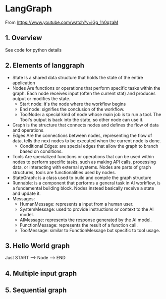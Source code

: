 # LangGraph

From https://www.youtube.com/watch?v=jGg_1h0qzaM

## 1. Overview
See code for python details

## 2. Elements of langgraph
* State 
Is a shared data structure that holds the state of the entire application
* Nodes 
Are functions or operations that perform specific tasks within the graph.
Each node receives input (often the current stat) and produces output or modifies the state.
  * Start node: it's the node where the workflow begins
  * End node: signifies the conclusion of the workflow.
  * ToolNode: a special kind of node whose main job is to run a tool. The Tool's output is back into the state, so other node can use it.
* Graph
is the structure that connects nodes and defines the flow of data and operations.
* Edges
Are the connections between nodes, representing the flow of data, tells the next nodes to be executed when the current node is done.
  * Conditional Edges: are special edges that allow the graph to branch based on conditions.
* Tools
Are specialized functions or operations that can be used within nodes to perform specific tasks, such as making API calls, processing data, or interacting with external systems.
Nodes are parts of graph structures, tools are functionalities used by nodes.
* StateGraph: is a class used to build and compile the graph structure
* Runnable: is a component that performs a general task in AI workflow, is a fundamental building block. Nodes instead basically receive a state and update it.
* Messages:
  * HumanMessage: represents a input from a human user.
  * SystemMessage: used to provide instructions or context to the AI model.
  * AIMessage: represents the response generated by the AI model.
  * FunctionMessage: represents the result of a function call.
  * ToolMessage: similar to FunctionMessage but specific to tool usage.

## 3. Hello World graph

Just START --> Node --> END

## 4. Multiple input graph
## 5. Sequential graph
